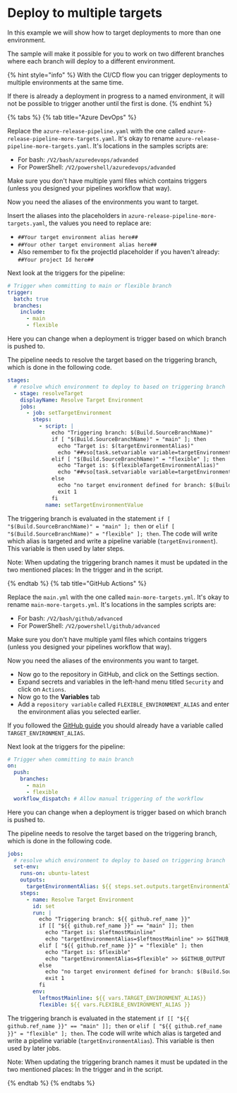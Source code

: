 # Deploy to multiple targets

In this example we will show how to target deployments to more than one environment.

The sample will make it possible for you to work on two different branches where each branch will deploy to a different environment.

{% hint style="info" %}
With the CI/CD flow you can trigger deployments to multiple environments at the same time. 

If there is already a deployment in progress to a named environment, it will not be possible to trigger another until the first is done.
{% endhint %}

{% tabs %}
{% tab title="Azure DevOps" %}

Replace the `azure-release-pipeline.yaml` with the one called `azure-release-pipeline-more-targets.yaml`. It's okay to rename `azure-release-pipeline-more-targets.yaml`.
It's locations in the samples scripts are:
- For bash: `/V2/bash/azuredevops/advanded`
- For PowerShell: `/V2/powershell/azuredevops/advanded`

 Make sure you don't have multiple yaml files which contains triggers (unless you designed your pipelines workflow that way).

 Now you need the aliases of the environments you want to target.

 Insert the aliases into the placeholders in `azure-release-pipeline-more-targets.yaml`, the values you need to replace are:
- `##Your target environment alias here##`
- `##Your other target environment alias here##`
- Also remember to fix the projectId placeholder if you haven't already: `##Your project Id here##`

Next look at the triggers for the pipeline:

```yml
# Trigger when committing to main or flexible branch 
trigger:
  batch: true
  branches:
    include:
      - main
      - flexible
```

Here you can change when a deployment is trigger based on which branch is pushed to.

The pipeline needs to resolve the target based on the triggering branch, which is done in the following code.

```yml
stages:
  # resolve which environment to deploy to based on triggering branch
  - stage: resolveTarget
    displayName: Resolve Target Environment
    jobs:
      - job: setTargetEnvironment
        steps:
          - script: |
              echo "Triggering branch: $(Build.SourceBranchName)"
              if [ "$(Build.SourceBranchName)" = "main" ]; then
                echo "Target is: $(targetEnvironmentAlias)"
                echo "##vso[task.setvariable variable=targetEnvironment;isOutput=true]$(targetEnvironmentAlias)"
              elif [ "$(Build.SourceBranchName)" = "flexible" ]; then
                echo "Target is: $(flexibleTargetEnvironmentAlias)"
                echo "##vso[task.setvariable variable=targetEnvironment;isOutput=true]$(flexibleTargetEnvironmentAlias)"
              else
                echo "no target environment defined for branch: $(Build.SourceBranchName)"
                exit 1
              fi
            name: setTargetEnvironmentValue
```

The triggering branch is evaluated in the statement `if [ "$(Build.SourceBranchName)" = "main" ]; then` or `elif [ "$(Build.SourceBranchName)" = "flexible" ]; then`.
The code will write which alias is targeted and write a pipeline variable (`targetEnvironment`). This variable is then used by later steps.

Note: When updating the triggering branch names it must be updated in the two mentioned places: In the trigger and in the script.


{% endtab %}
{% tab title="GitHub Actions" %}

Replace the `main.yml` with the one called `main-more-targets.yml`. It's okay to rename `main-more-targets.yml`.
It's locations in the samples scripts are:
- For bash: `/V2/bash/github/advanced`
- For PowerShell: `/V2/powershell/github/advanced`

 Make sure you don't have multiple yaml files which contains triggers (unless you designed your pipelines workflow that way).

 Now you need the aliases of the environments you want to target.
* Now go to the repository in GitHub, and click on the Settings section.
* Expand secrets and variables in the left-hand menu titled `Security` and click on `Actions`.
* Now go to the **Variables** tab
* Add a `repository variable` called `FLEXIBLE_ENVIRONMENT_ALIAS` and enter the environment alias you selected earlier.

If you followed the [GitHub guide](github-actions.md) you should already have a variable called `TARGET_ENVIRONMENT_ALIAS`.

Next look at the triggers for the pipeline:

```yml
# Trigger when committing to main branch
on:
  push:
    branches:
      - main
      - flexible
  workflow_dispatch: # Allow manual triggering of the workflow
```

Here you can change when a deployment is trigger based on which branch is pushed to.

The pipeline needs to resolve the target based on the triggering branch, which is done in the following code.

```yml
jobs:
  # resolve which environment to deploy to based on triggering branch
  set-env:
    runs-on: ubuntu-latest
    outputs:
      targetEnvironmentAlias: ${{ steps.set.outputs.targetEnvironmentAlias }}
    steps:
      - name: Resolve Target Environment
        id: set
        run: |
          echo "Triggering branch: ${{ github.ref_name }}"
          if [[ "${{ github.ref_name }}" == "main" ]]; then
            echo "Target is: $leftmostMainline"
            echo "targetEnvironmentAlias=$leftmostMainline" >> $GITHUB_OUTPUT
          elif [ "${{ github.ref_name }}" = "flexible" ]; then
            echo "Target is: $flexible"
            echo "targetEnvironmentAlias=$flexible" >> $GITHUB_OUTPUT
          else
            echo "no target environment defined for branch: $(Build.SourceBranchName)"
            exit 1
          fi
        env:
          leftmostMainline: ${{ vars.TARGET_ENVIRONMENT_ALIAS}}
          flexible: ${{ vars.FLEXIBLE_ENVIRONMENT_ALIAS }}
```

The triggering branch is evaluated in the statement `if [[ "${{ github.ref_name }}" == "main" ]]; then` or `elif [ "${{ github.ref_name }}" = "flexible" ]; then`.
The code will write which alias is targeted and write a pipeline variable (`targetEnvironmentAlias`). This variable is then used by later jobs.

Note: When updating the triggering branch names it must be updated in the two mentioned places: In the trigger and in the script.

{% endtab %}
{% endtabs %}